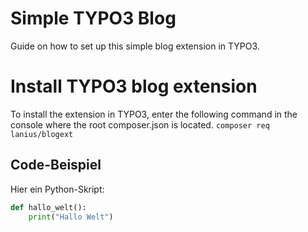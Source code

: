 # Simple TYPO3 Blog
Guide on how to set up this simple blog extension in TYPO3.

# Install TYPO3 blog extension
To install the extension in TYPO3, enter the following command in the console where the root composer.json is located.
`composer req lanius/blogext`

## Code-Beispiel
Hier ein Python-Skript:
```python
def hallo_welt():
    print("Hallo Welt")